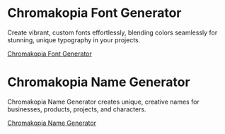 # Chromakopia Font Generator

Create vibrant, custom fonts effortlessly, blending colors seamlessly for stunning, unique typography in your projects.

[Chromakopia Font Generator]()

# Chromakopia Name Generator

Chromakopia Name Generator creates unique, creative names for businesses, products, projects, and characters.

[Chromakopia Name Generator]()
